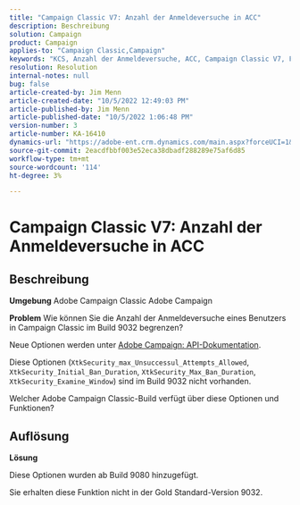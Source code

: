 ```yaml
---
title: "Campaign Classic V7: Anzahl der Anmeldeversuche in ACC"
description: Beschreibung
solution: Campaign
product: Campaign
applies-to: "Campaign Classic,Campaign"
keywords: "KCS, Anzahl der Anmeldeversuche, ACC, Campaign Classic V7, FAQ, Adobe Campaign Classic, Adobe Campaign"
resolution: Resolution
internal-notes: null
bug: false
article-created-by: Jim Menn
article-created-date: "10/5/2022 12:49:03 PM"
article-published-by: Jim Menn
article-published-date: "10/5/2022 1:06:48 PM"
version-number: 3
article-number: KA-16410
dynamics-url: "https://adobe-ent.crm.dynamics.com/main.aspx?forceUCI=1&pagetype=entityrecord&etn=knowledgearticle&id=ee011d13-ac44-ed11-bba1-000d3a3064b8"
source-git-commit: 2eacdfbbf003e52eca38dbadf288289e75af6d85
workflow-type: tm+mt
source-wordcount: '114'
ht-degree: 3%

---
```


# Campaign Classic V7: Anzahl der Anmeldeversuche in ACC

## Beschreibung


<b>Umgebung</b>
Adobe Campaign Classic Adobe Campaign

<b>Problem</b>
Wie können Sie die Anzahl der Anmeldeversuche eines Benutzers in Campaign Classic im Build 9032 begrenzen?

Neue Optionen werden unter [Adobe Campaign: API-Dokumentation](https://experienceleague.adobe.com/developer/campaign-api/api/sm-session-Logon.html).

Diese Optionen (`XtkSecurity_max_Unsuccessul_Attempts_Allowed`, `XtkSecurity_Initial_Ban_Duration`, `XtkSecurity_Max_Ban_Duration`, `XtkSecurity_Examine_Window`) sind im Build 9032 nicht vorhanden.

Welcher Adobe Campaign Classic-Build verfügt über diese Optionen und Funktionen?


## Auflösung


<b>Lösung</b>

Diese Optionen wurden ab Build 9080 hinzugefügt.

Sie erhalten diese Funktion nicht in der Gold Standard-Version 9032.
